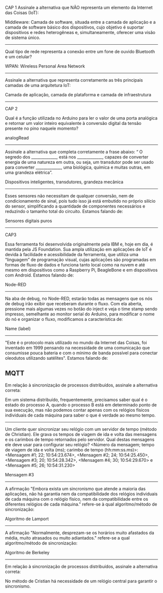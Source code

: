 CAP 1
Assinale a alternativa que NÃO representa um elemento da Internet das Coisas (IoT):

Middleware: Camada de software, situada entre a camada de aplicação e a camada de software básico dos dispositivos, cujo objetivo é suportar dispositivos e redes heterogêneas e, simultaneamente, oferecer uma visão de sistema único.

---

Qual tipo de rede representa a conexão entre um fone de ouvido Bluetooth e um celular?

WPAN: Wireless Personal Area Network

---

Assinale a alternativa que representa corretamente as três principais camadas de uma arquitetura IoT:

Camada de aplicação, camada de plataforma e camada de infraestrutura

--------------------------------------------------
CAP 2

Qual é a função utilizada no Arduino para ler o valor de uma porta analógica e retornar um valor inteiro equivalente à conversão digital da tensão presente no pino naquele momento?

analogRead

---

Assinale a alternativa que completa corretamente a frase abaixo: “ O segredo dos _____________, está nos _____________, capazes de converter energia de uma natureza em outra, ou seja, um transdutor pode ser usado para converter _____________, uma biológica, química e muitas outras, em uma grandeza elétrica”.

Dispositivos inteligentes, transdutores, grandeza mecânica

---
Esses sensores não necessitam de qualquer conversão, nem de condicionamento de sinal, pois tudo isso já está embutido no próprio silício do sensor, simplificando a quantidade de componentes necessários e reduzindo o tamanho total do circuito. Estamos falando de:  

Sensores digitais puros

--------------------------------------------------
CAP3

Essa ferramenta foi desenvolvida originalmente pela IBM e, hoje em dia, é mantida pela JS Foundation. Sua ampla utilização em aplicações de IoT é devida à facilidade e acessibilidade da ferramenta, que utiliza uma “linguagem” de programação visual, cujas aplicações são programadas em formas de fluxo de dados e funciona tanto local como na nuvem e até mesmo em dispositivos como a Raspberry Pi, BeagleBone e em dispositivos com Android. Estamos falando de:

Node-RED

---

Na aba de debug, no Node-RED, estarão todas as mensagens que os nós de debug irão exibir que receberam durante o fluxo. Com ela aberta, pressione mais algumas vezes no botão do inject e veja o time stamp sendo impresso, semelhante ao monitor serial do Arduino, para modificar o nome do nó e organizar o fluxo, modificamos a característica de:

Name (label)

---

"Este é o protocolo mais utilizado no mundo da Internet das Coisas, foi inventado em 1999 pensando na necessidade de uma comunicação que consumisse pouca bateria e com o mínimo de banda possível para conectar oleodutos utilizando satélites". Estamos falando de:

MQTT
--------------------------------------------------

Em relação à sincronização de processos distribuídos, assinale a alternativa correta:

Em um sistema distribuído, frequentemente, precisamos saber qual é o estado do processo A, quando o processo B está em determinado ponto de sua execução, mas não podemos contar apenas com os relógios físicos individuais de cada máquina para saber o que é verdade ao mesmo tempo.
              

---

Um cliente quer sincronizar seu relógio com um servidor de tempo (método de Christian). Ele grava os tempos de viagem de ida e volta das mensagens e os carimbos de tempo retornados pelo servidor. Qual destas mensagens ele deve usar para configurar seu relógio? <Número da mensagem; tempo de viagem de ida e volta (ms); carimbo de tempo (hh:mm:ss.ms)>: <Mensagem #1; 22; 10:54:23.674>, <Mensagem #2; 24; 10:54:25.450>, <Mensagem #3; 20; 10:54:28.342>, <Mensagem #4; 30; 10:54:29.670> e <Mensagem #5; 26; 10:54:31.230>

Mensagem #3

---

A afirmação "Embora exista um sincronismo que atende a maioria das aplicações, não há garantia nem da compatibilidade dos relógios individuais de cada máquina com o relógio físico, nem da compatibilidade entre os diferentes relógios de cada máquina." refere-se à qual algoritmo/método de sincronização:

Algoritmo de Lamport

---

A afirmação "Normalmente, desprezam-se os horários muito afastados da média, muito atrasados ou muito adiantados." refere-se a qual algoritmo/método de sincronização:

Algoritmo de Berkeley

---

Em relação à sincronização de processos distribuídos, assinale a alternativa correta:

No método de Cristian há necessidade de um relógio central para garantir o sincronismo.
              